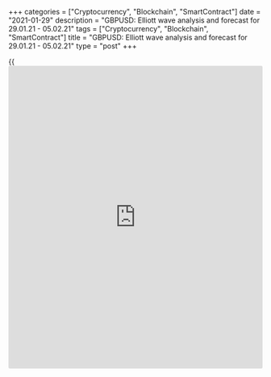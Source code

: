 +++
categories = ["Cryptocurrency", "Blockchain", "SmartContract"]
date = "2021-01-29"
description = "GBPUSD: Elliott wave analysis and forecast for 29.01.21 - 05.02.21"
tags = ["Cryptocurrency", "Blockchain", "SmartContract"]
title = "GBPUSD: Elliott wave analysis and forecast for 29.01.21 - 05.02.21"
type = "post"
+++

{{<iframe id="large-banner" src="https://www.bounty.group/#slide=16.0" width="100%" height="600" scrolling="no" style="border: 0px solid rgb(216, 221, 230); border-radius: 3px;">}}

2021-01-29

2021-01-29

GBPUSD: Elliott wave analysis and forecast for 29.01.21 – 05.02.21Alex
Geuta

 **Main scenario:** consider long positions from corrections above the
level of 1.3624 with a target of 1.3850 – 1.3950.

 **Alternative scenario:** breakout and consolidation below the level of
1.3624 will allow the pair to continue declining to the levels of 1.3465
– 1.3310.

 **Analysis:** Daily time frame: presumably, the first wave of larger
degree (1) continues developing, with wave 5 of (1) forming as part of
it. On the H4 time frame, the third wave of smaller degree iii of 5
formed and a correction finished developing in the form of wave iv of 5.
Apparently, wave v of 5 is developing on the H1 time frame, with a local
correction formed as wave (iv) of v and wave (v) of v developing inside.
If the presumption is correct, the pair will continue to rise to the
levels of 1.3850 – 1.3950. The level of 1.3624 is critical in this
scenario as its breakout will enable the pair to continue declining to
the levels of 1.3310 – 1.3194.

* * *

* * *

## Price chart of GBPUSD in real time mode

The content of this article reflects the author’s opinion and does not
necessarily reflect the official position of LiteForex. The material
published on this page is provided for informational purposes only and
should not be considered as the provision of investment advice for the
purposes of Directive 2004/39/EC.

Rate this article:

{{value}}

( {{count}} {{title}} )